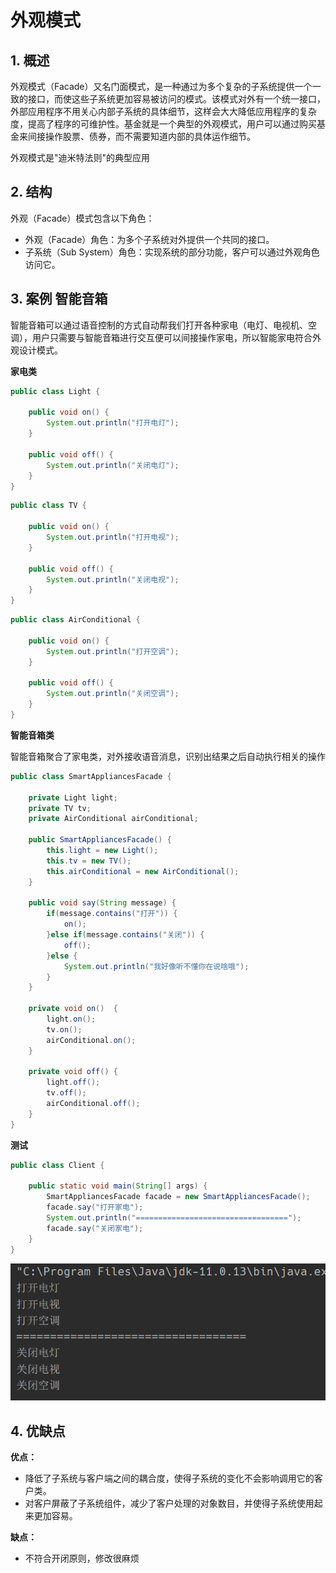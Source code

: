 # 外观模式

## 1. 概述

外观模式（Facade）又名门面模式，是一种通过为多个复杂的子系统提供一个一致的接口，而使这些子系统更加容易被访问的模式。该模式对外有一个统一接口，外部应用程序不用关心内部子系统的具体细节，这样会大大降低应用程序的复杂度，提高了程序的可维护性。基金就是一个典型的外观模式，用户可以通过购买基金来间接操作股票、债券，而不需要知道内部的具体运作细节。

外观模式是"迪米特法则"的典型应用

## 2. 结构

外观（Facade）模式包含以下角色：

- 外观（Facade）角色：为多个子系统对外提供一个共同的接口。
- 子系统（Sub System）角色：实现系统的部分功能，客户可以通过外观角色访问它。

## 3. 案例 智能音箱

智能音箱可以通过语音控制的方式自动帮我们打开各种家电（电灯、电视机、空调），用户只需要与智能音箱进行交互便可以间接操作家电，所以智能家电符合外观设计模式。

**家电类**

```java
public class Light {

    public void on() {
        System.out.println("打开电灯");
    }

    public void off() {
        System.out.println("关闭电灯");
    }
}
```

```java
public class TV {

    public void on() {
        System.out.println("打开电视");
    }

    public void off() {
        System.out.println("关闭电视");
    }
}
```

```java
public class AirConditional {

    public void on() {
        System.out.println("打开空调");
    }

    public void off() {
        System.out.println("关闭空调");
    }
}
```

**智能音箱类**

智能音箱聚合了家电类，对外接收语音消息，识别出结果之后自动执行相关的操作

```java
public class SmartAppliancesFacade {

    private Light light;
    private TV tv;
    private AirConditional airConditional;

    public SmartAppliancesFacade() {
        this.light = new Light();
        this.tv = new TV();
        this.airConditional = new AirConditional();
    }

    public void say(String message) {
        if(message.contains("打开")) {
            on();
        }else if(message.contains("关闭")) {
            off();
        }else {
            System.out.println("我好像听不懂你在说啥哦");
        }
    }

    private void on()  {
        light.on();
        tv.on();
        airConditional.on();
    }

    private void off() {
        light.off();
        tv.off();
        airConditional.off();
    }
}
```

**测试**

```java
public class Client {

    public static void main(String[] args) {
        SmartAppliancesFacade facade = new SmartAppliancesFacade();
        facade.say("打开家电");
        System.out.println("==================================");
        facade.say("关闭家电");
    }
}
```

![](./images/外观模式案例运行结果.png)

## 4. 优缺点

**优点：**

- 降低了子系统与客户端之间的耦合度，使得子系统的变化不会影响调用它的客户类。
- 对客户屏蔽了子系统组件，减少了客户处理的对象数目，并使得子系统使用起来更加容易。

**缺点：**

- 不符合开闭原则，修改很麻烦



